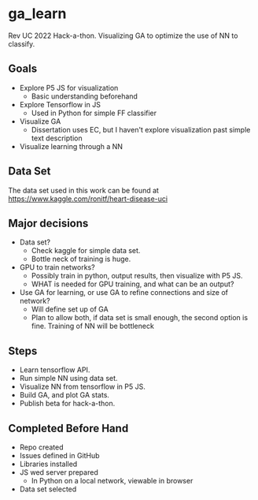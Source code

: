 # ga_learn
Rev UC 2022 Hack-a-thon. Visualizing GA to optimize the use of NN to classify.

## Goals
- Explore P5 JS for visualization
  - Basic understanding beforehand
- Explore Tensorflow in JS
  - Used in Python for simple FF classifier
- Visualize GA
  - Dissertation uses EC, but I haven't explore visualization past simple text description
- Visualize learning through a NN

## Data Set
The data set used in this work can be found at https://www.kaggle.com/ronitf/heart-disease-uci

## Major decisions
- Data set?
  - Check kaggle for simple data set.
  - Bottle neck of training is huge.
- GPU to train networks? 
  - Possibly train in python, output results, then visualize with P5 JS.
  - WHAT is needed for GPU training, and what can be an output?
- Use GA for learning, or use GA to refine connections and size of network?
  - Will define set up of GA
  - Plan to allow both, if data set is small enough, the second option is fine. Training of NN will be bottleneck

## Steps
- Learn tensorflow API.
- Run simple NN using data set.
- Visualize NN from tensorflow in P5 JS.
- Build GA, and plot GA stats.
- Publish beta for hack-a-thon.

## Completed Before Hand
- Repo created
- Issues defined in GitHub
- Libraries installed
- JS wed server prepared
  - In Python on a local network, viewable in browser
- Data set selected